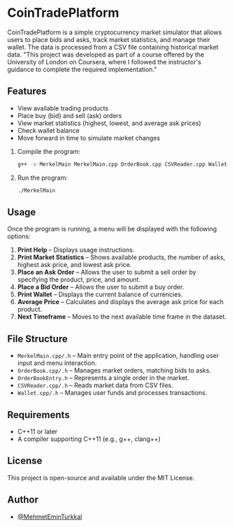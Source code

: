 # CoinTradePlatform


CoinTradePlatform is a simple cryptocurrency market simulator that allows users to place bids and asks, track market statistics, and manage their wallet. The data is processed from a CSV file containing historical market data.
"This project was developed as part of a course offered by the University of London on Coursera, where I followed the instructor's guidance to complete the required implementation."

## Features
- View available trading products
- Place buy (bid) and sell (ask) orders
- View market statistics (highest, lowest, and average ask prices)
- Check wallet balance
- Move forward in time to simulate market changes


1. Compile the program:
   ```sh
   g++ -o MerkelMain MerkelMain.cpp OrderBook.cpp CSVReader.cpp Wallet.cpp -std=c++11
   ```
2. Run the program:
   ```sh
   ./MerkelMain
   ```

## Usage
Once the program is running, a menu will be displayed with the following options:

1. **Print Help** – Displays usage instructions.
2. **Print Market Statistics** – Shows available products, the number of asks, highest ask price, and lowest ask price.
3. **Place an Ask Order** – Allows the user to submit a sell order by specifying the product, price, and amount.
4. **Place a Bid Order** – Allows the user to submit a buy order.
5. **Print Wallet** – Displays the current balance of currencies.
6. **Average Price** – Calculates and displays the average ask price for each product.
7. **Next Timeframe** – Moves to the next available time frame in the dataset.

## File Structure
- `MerkelMain.cpp/.h` – Main entry point of the application, handling user input and menu interaction.
- `OrderBook.cpp/.h` – Manages market orders, matching bids to asks.
- `OrderBookEntry.h` – Represents a single order in the market.
- `CSVReader.cpp/.h` – Reads market data from CSV files.
- `Wallet.cpp/.h` – Manages user funds and processes transactions.

## Requirements
- C++11 or later
- A compiler supporting C++11 (e.g., g++, clang++)

## License
This project is open-source and available under the MIT License.

## Author
- [@MehmetEminTurkkal](https://github.com/TRKKL)

